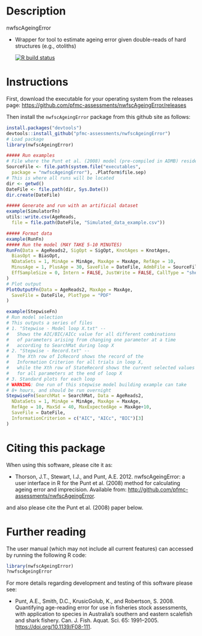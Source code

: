 Description
================
nwfscAgeingError
* Wrapper for tool to estimate ageing error given double-reads of hard structures (e.g., otoliths)

  <!-- badges: start -->
  [![R build status](https://github.com/pfmc-assessments/nwfscAgeingError/workflows/R-CMD-check/badge.svg)](https://github.com/pfmc-assessments/nwfscAgeingError/actions)
  <!-- badges: end -->

Instructions
=============

First, download the executable for your operating system from the releases page:
https://github.com/pfmc-assessments/nwfscAgeingError/releases

Then install the `nwfscAgeingError` package from this github site as follows:

```r
install.packages("devtools")
devtools::install_github("pfmc-assessments/nwfscAgeingError")
# Load package
library(nwfscAgeingError)

##### Run examples
# File where the Punt et al. (2008) model (pre-compiled in ADMB) resides
SourceFile <- file.path(system.file("executables",
  package = "nwfscAgeingError"), .Platform$file.sep)
# This is where all runs will be located
dir <- getwd()
DateFile <- file.path(dir, Sys.Date())
dir.create(DateFile)

##### Generate and run with an artificial dataset
example(SimulatorFn)
utils::write.csv(AgeReads,
  file = file.path(DateFile, "Simulated_data_example.csv"))

##### Format data
example(RunFn)
##### Run the model (MAY TAKE 5-10 MINUTES)
RunFn(Data = AgeReads2, SigOpt = SigOpt, KnotAges = KnotAges,
  BiasOpt = BiasOpt,
  NDataSets = 1, MinAge = MinAge, MaxAge = MaxAge, RefAge = 10,
  MinusAge = 1, PlusAge = 30, SaveFile = DateFile, AdmbFile = SourceFile,
  EffSampleSize = 0, Intern = FALSE, JustWrite = FALSE, CallType = "shell"
)
# Plot output
PlotOutputFn(Data = AgeReads2, MaxAge = MaxAge,
  SaveFile = DateFile, PlotType = "PDF"
)

example(StepwiseFn)
# Run model selection
# This outputs a series of files
# 1. "Stepwise - Model loop X.txt" --
#   Shows the AIC/BIC/AICc value for all different combinations
#   of parameters arising from changing one parameter at a time
#   according to SearchMat during loop X
# 2. "Stepwise - Record.txt" --
#   The Xth row of IcRecord shows the record of the
#   Information Criterion for all trials in loop X,
#   while the Xth row of StateRecord shows the current selected values
#   for all parameters at the end of loop X
# 3. Standard plots for each loop
# WARNING: One run of this stepwise model building example can take
# 8+ hours, and should be run overnight
StepwiseFn(SearchMat = SearchMat, Data = AgeReads2,
  NDataSets = 1, MinAge = MinAge, MaxAge = MaxAge,
  RefAge = 10, MaxSd = 40, MaxExpectedAge = MaxAge+10,
  SaveFile = DateFile,
  InformationCriterion = c("AIC", "AICc", "BIC")[3]
)

```

Citing this package
=============
When using this software, please cite it as:

* Thorson, J.T., Stewart, I.J., and Punt, A.E. 2012. nwfscAgeingError: a user interface in R for the Punt et al. (2008) method for calculating ageing error and imprecision. Available from: http://github.com/pfmc-assessments/nwfscAgeingError.

and also please cite the Punt et al. (2008) paper below.

Further reading
=============
The user manual (which may not include all current features) can accessed by running the following R code:
```r
library(nwfscAgeingError)
?nwfscAgeingError
```

For more details regarding development and testing of this software please see:
* Punt, A.E., Smith, D.C., KrusicGolub, K., and Robertson, S. 2008. Quantifying age-reading error for use in fisheries stock assessments, with application to species in Australia’s southern and eastern scalefish and shark fishery. Can. J. Fish. Aquat. Sci. 65: 1991–2005. https://doi.org/10.1139/F08-111.


